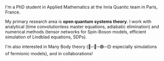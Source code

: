 I'm a PhD student in Applied Mathematics at the Inria Quantic team in Paris, France. 

My primary research area is **open quantum systems theory**. I work with analytical (time convolutionless master equations, adiabatic elimination) and numerical methods (tensor networks for Spin-Boson models, efficient simulation of Lindblad equations, SDPs).

I'm also interested in Many Body theory (🔵─🔴─🟢─🟡 especially simulations of fermionic models), and in collaborations!

<!--
**angelariva/angelariva** is a ✨ _special_ ✨ repository because its `README.md` (this file) appears on your GitHub profile.

Here are some ideas to get you started:

- 🔭 I’m currently working on ...
- 🌱 I’m currently learning ...
- 👯 I’m looking to collaborate on ...
- 🤔 I’m looking for help with ...
- 💬 Ask me about ...
- 📫 How to reach me: ...
- 😄 Pronouns: ...
- ⚡ Fun fact: ...
-->
